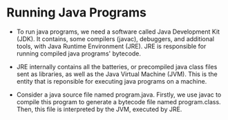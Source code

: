 # Running Java Programs

- To run java programs, we need a software called Java Development Kit (JDK). It contains, some compilers (javac), debuggers, and additional tools, with Java Runtime Environment (JRE). JRE is responsible for running compiled java programs' bytecode. 

- JRE internally contains all the batteries, or precompiled java class files sent as libraries, as well as the Java Virtual Machine (JVM). This is the entity that is reponsible for executing java programs on a machine.

- Consider a java source file named program.java. Firstly, we use javac to compile this program to generate a bytecode file named program.class. Then, this file is interpreted by the JVM, executed by JRE.